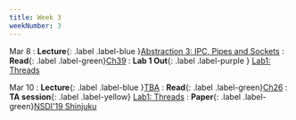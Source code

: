```yaml
---
title: Week 3
weekNumber: 3
---
```


Mar 8
: **Lecture**{: .label .label-blue }[Abstraction 3: IPC, Pipes and Sockets](/sp22/assets/slides/lec05_abstraction3.pdf)
    : **Read**{: .label .label-green}[Ch39](https://pages.cs.wisc.edu/~remzi/OSTEP/file-intro.pdf)
: **Lab 1 Out**{: .label .label-purple } [Lab1: Threads](https://alfredthiel.gitbook.io/pintosbook/project-description/lab1-threads)


Mar 10
: **Lecture**{: .label .label-blue }[TBA](#)
    : **Read**{: .label .label-green}[Ch26](https://pages.cs.wisc.edu/~remzi/OSTEP/threads-intro.pdf)
: **TA session**{: .label .label-yellow} [Lab1: Threads](#)
    : **Paper**{: .label .label-green}[NSDI'19 Shinjuku](https://www.usenix.org/conference/nsdi19/presentation/kaffes)
